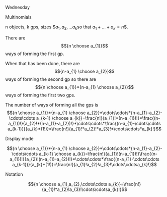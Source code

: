Wednesday

Multinomials

n objects, k gps, sizes $$a_{1},a_{2},\ldots a_{k}$so that $a_{1}+\ldots+a_{k}=n$$.

There are $${n \choose a_{1}}$$ways of forming the first gp.

When that has been done, there are $${n-a_{1} \choose a_{2}}$$ ways of forming the second gp so there are $${n \choose a_{1}}*{n-a_{1} \choose a_{2}}$$ways of forming the first two gps.

The number of ways of forming all the gps is $${n \choose a_{1}}*{n-a_{1} \choose a_{2}}*\cdots\cdots*{n-a_{1}-a_{2}-\cdots\cdots a_{k-1} \choose a_{k}}=\frac{n!}{a_{1}!*(n-a_{1})!}*\frac{(n-a_{1})!}{a_{2}!*(n-a_{1}-a_{2})!}*\cdots\cdots*\frac{(n-a_{1}-\cdots\cdots a_{k-1})}{a_{k}*(1!)}=\frac{n!}{a_{1}!*a_{2}!*a_{3}!*\cdots\cdots*a_{k}!}$$

Display mode

$${n \choose a_{1}}*{n-a_{1} \choose a_{2}}*\cdots\cdots*{n-a_{1}-a_{2}-\cdots\cdots a_{k-1} \choose a_{k}}=\frac{n!}{a_{1}!(n-a_{1})!}\frac{(n-a_{1})!}{a_{2}!(n-a_{1}-a_{2})!}*\cdots\cdots*\frac{(n-a_{1}-\cdots\cdots a_{k-1})}{a_{k}*(1!)}=\frac{n!}{a_{1}!a_{2}!a_{3}!\cdots\cdotsa_{k}!}$$

Notation

$${n \choose a_{1},a_{2},\cdots\cdots a_{k}}=\frac{n!}{a_{1}!*a_{2}!a_{3}!\cdots\cdotsa_{k}!}$$
